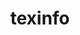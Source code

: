 ---
title: "texinfo"
layout: cache
categories: [package, develop-2024-10-27]
meta: {"versions": ["7.1"], "compilers": ["apple-clang@=15.0.0", "gcc@=10.2.1", "gcc@=11.4.0", "gcc@=12.4.0", "gcc@=13.2.0", "gcc@=7.3.1", "gcc@=7.5.0", "gcc@=9.4.0", "oneapi@=2024.2.1"], "oss": ["amzn2", "centos7", "ubuntu18.04", "ubuntu20.04", "ubuntu22.04", "ubuntu24.04", "ventura"], "platforms": ["darwin", "linux"], "targets": ["aarch64", "neoverse_n1", "neoverse_v1", "neoverse_v2", "ppc64le", "x86_64_v3", "x86_64_v4"], "stacks": ["aws-isc", "aws-isc-aarch64", "aws-pcluster-neoverse_v1", "aws-pcluster-x86_64_v4", "build_systems", "developer-tools-darwin", "developer-tools-manylinux2014", "e4s", "e4s-neoverse-v2", "e4s-neoverse_v1", "e4s-oneapi", "e4s-power", "ml-linux-x86_64-rocm", "radiuss", "root", "tutorial"], "num_specs": 17, "num_specs_by_stack": {"developer-tools-darwin": 1, "root": 17, "aws-isc-aarch64": 2, "aws-pcluster-neoverse_v1": 2, "aws-pcluster-x86_64_v4": 2, "aws-isc": 1, "developer-tools-manylinux2014": 1, "build_systems": 1, "radiuss": 1, "e4s-power": 1, "e4s-neoverse_v1": 1, "e4s-neoverse-v2": 1, "tutorial": 1, "e4s": 1, "e4s-oneapi": 1, "ml-linux-x86_64-rocm": 1}}
spec_details: [{"hash": "s4ss3kzf5sbzmmzo2aeicpnztqktvge7", "compiler": "apple-clang@=15.0.0", "versions": ["7.1"], "os": "ventura", "platform": "darwin", "target": "aarch64", "variants": ["build_system=autotools"], "stacks": ["developer-tools-darwin", "root"], "size": "-", "tarball": "https://binaries.spack.io/develop-2024-10-27/build_cache/darwin-ventura-aarch64/apple-clang-15.0.0/texinfo-7.1/darwin-ventura-aarch64-apple-clang-15.0.0-texinfo-7.1-s4ss3kzf5sbzmmzo2aeicpnztqktvge7.spack"}, {"hash": "5aqmfr6gamidscypuyawu6vjvqq3hxbo", "compiler": "gcc@=7.3.1", "versions": ["7.1"], "os": "amzn2", "platform": "linux", "target": "aarch64", "variants": ["build_system=autotools"], "stacks": ["aws-isc-aarch64", "root"], "size": "-", "tarball": "https://binaries.spack.io/develop-2024-10-27/build_cache/linux-amzn2-aarch64/gcc-7.3.1/texinfo-7.1/linux-amzn2-aarch64-gcc-7.3.1-texinfo-7.1-5aqmfr6gamidscypuyawu6vjvqq3hxbo.spack"}, {"hash": "b344mpx6rkqdc25tooeq737lp4lyhij5", "compiler": "gcc@=7.3.1", "versions": ["7.1"], "os": "amzn2", "platform": "linux", "target": "neoverse_n1", "variants": ["build_system=autotools"], "stacks": ["aws-isc-aarch64", "root"], "size": "-", "tarball": "https://binaries.spack.io/develop-2024-10-27/build_cache/linux-amzn2-neoverse_n1/gcc-7.3.1/texinfo-7.1/linux-amzn2-neoverse_n1-gcc-7.3.1-texinfo-7.1-b344mpx6rkqdc25tooeq737lp4lyhij5.spack"}, {"hash": "xuuvjvbpvrsx2cn66v7xisvefj3fuqhn", "compiler": "gcc@=12.4.0", "versions": ["7.1"], "os": "amzn2", "platform": "linux", "target": "neoverse_n1", "variants": ["build_system=autotools"], "stacks": ["aws-pcluster-neoverse_v1", "root"], "size": "-", "tarball": "https://binaries.spack.io/develop-2024-10-27/build_cache/linux-amzn2-neoverse_n1/gcc-12.4.0/texinfo-7.1/linux-amzn2-neoverse_n1-gcc-12.4.0-texinfo-7.1-xuuvjvbpvrsx2cn66v7xisvefj3fuqhn.spack"}, {"hash": "v4llbchpgbclojcategfjiiteulvieuc", "compiler": "gcc@=12.4.0", "versions": ["7.1"], "os": "amzn2", "platform": "linux", "target": "neoverse_v1", "variants": ["build_system=autotools"], "stacks": ["aws-pcluster-neoverse_v1", "root"], "size": "-", "tarball": "https://binaries.spack.io/develop-2024-10-27/build_cache/linux-amzn2-neoverse_v1/gcc-12.4.0/texinfo-7.1/linux-amzn2-neoverse_v1-gcc-12.4.0-texinfo-7.1-v4llbchpgbclojcategfjiiteulvieuc.spack"}, {"hash": "lkz6hlmanln6dgt5i5spcknr36c4qiyz", "compiler": "gcc@=12.4.0", "versions": ["7.1"], "os": "amzn2", "platform": "linux", "target": "x86_64_v3", "variants": ["build_system=autotools"], "stacks": ["root", "aws-pcluster-x86_64_v4"], "size": "-", "tarball": "https://binaries.spack.io/develop-2024-10-27/build_cache/linux-amzn2-x86_64_v3/gcc-12.4.0/texinfo-7.1/linux-amzn2-x86_64_v3-gcc-12.4.0-texinfo-7.1-lkz6hlmanln6dgt5i5spcknr36c4qiyz.spack"}, {"hash": "3bwnwsfq6ps3mtonc7bkrwo77bu2ts2w", "compiler": "gcc@=7.3.1", "versions": ["7.1"], "os": "amzn2", "platform": "linux", "target": "x86_64_v3", "variants": ["build_system=autotools"], "stacks": ["root", "aws-isc"], "size": "-", "tarball": "https://binaries.spack.io/develop-2024-10-27/build_cache/linux-amzn2-x86_64_v3/gcc-7.3.1/texinfo-7.1/linux-amzn2-x86_64_v3-gcc-7.3.1-texinfo-7.1-3bwnwsfq6ps3mtonc7bkrwo77bu2ts2w.spack"}, {"hash": "zcunbupyh3onx7lz63nqbabgunewz6nx", "compiler": "gcc@=12.4.0", "versions": ["7.1"], "os": "amzn2", "platform": "linux", "target": "x86_64_v4", "variants": ["build_system=autotools"], "stacks": ["root", "aws-pcluster-x86_64_v4"], "size": "-", "tarball": "https://binaries.spack.io/develop-2024-10-27/build_cache/linux-amzn2-x86_64_v4/gcc-12.4.0/texinfo-7.1/linux-amzn2-x86_64_v4-gcc-12.4.0-texinfo-7.1-zcunbupyh3onx7lz63nqbabgunewz6nx.spack"}, {"hash": "qbjcke4qu4xw4n6gikmmspi2lj3ot43a", "compiler": "gcc@=10.2.1", "versions": ["7.1"], "os": "centos7", "platform": "linux", "target": "x86_64_v3", "variants": ["build_system=autotools"], "stacks": ["developer-tools-manylinux2014", "root"], "size": "-", "tarball": "https://binaries.spack.io/develop-2024-10-27/build_cache/linux-centos7-x86_64_v3/gcc-10.2.1/texinfo-7.1/linux-centos7-x86_64_v3-gcc-10.2.1-texinfo-7.1-qbjcke4qu4xw4n6gikmmspi2lj3ot43a.spack"}, {"hash": "ea5tteazg6jm26bu7uq6eg5xvjgi7626", "compiler": "gcc@=7.5.0", "versions": ["7.1"], "os": "ubuntu18.04", "platform": "linux", "target": "x86_64_v3", "variants": ["build_system=autotools"], "stacks": ["build_systems", "radiuss", "root"], "size": "-", "tarball": "https://binaries.spack.io/develop-2024-10-27/build_cache/linux-ubuntu18.04-x86_64_v3/gcc-7.5.0/texinfo-7.1/linux-ubuntu18.04-x86_64_v3-gcc-7.5.0-texinfo-7.1-ea5tteazg6jm26bu7uq6eg5xvjgi7626.spack"}, {"hash": "mwjvl4lcvjqup6kckyfevp4xnmymgbu3", "compiler": "gcc@=9.4.0", "versions": ["7.1"], "os": "ubuntu20.04", "platform": "linux", "target": "ppc64le", "variants": ["build_system=autotools"], "stacks": ["e4s-power", "root"], "size": "-", "tarball": "https://binaries.spack.io/develop-2024-10-27/build_cache/linux-ubuntu20.04-ppc64le/gcc-9.4.0/texinfo-7.1/linux-ubuntu20.04-ppc64le-gcc-9.4.0-texinfo-7.1-mwjvl4lcvjqup6kckyfevp4xnmymgbu3.spack"}, {"hash": "6v55x4egfvz76rd5bbmx3kz27wxdwrl5", "compiler": "gcc@=11.4.0", "versions": ["7.1"], "os": "ubuntu22.04", "platform": "linux", "target": "neoverse_v1", "variants": ["build_system=autotools"], "stacks": ["e4s-neoverse_v1", "root"], "size": "-", "tarball": "https://binaries.spack.io/develop-2024-10-27/build_cache/linux-ubuntu22.04-neoverse_v1/gcc-11.4.0/texinfo-7.1/linux-ubuntu22.04-neoverse_v1-gcc-11.4.0-texinfo-7.1-6v55x4egfvz76rd5bbmx3kz27wxdwrl5.spack"}, {"hash": "qzj6n7q7herajsnxrw4xlbm7jvrvwxqb", "compiler": "gcc@=11.4.0", "versions": ["7.1"], "os": "ubuntu22.04", "platform": "linux", "target": "neoverse_v2", "variants": ["build_system=autotools"], "stacks": ["e4s-neoverse-v2", "root"], "size": "-", "tarball": "https://binaries.spack.io/develop-2024-10-27/build_cache/linux-ubuntu22.04-neoverse_v2/gcc-11.4.0/texinfo-7.1/linux-ubuntu22.04-neoverse_v2-gcc-11.4.0-texinfo-7.1-qzj6n7q7herajsnxrw4xlbm7jvrvwxqb.spack"}, {"hash": "i552mn5qdvdlofm3f6uhdr4vrduqpsxq", "compiler": "gcc@=11.4.0", "versions": ["7.1"], "os": "ubuntu22.04", "platform": "linux", "target": "x86_64_v3", "variants": ["build_system=autotools"], "stacks": ["tutorial", "root"], "size": "-", "tarball": "https://binaries.spack.io/develop-2024-10-27/build_cache/linux-ubuntu22.04-x86_64_v3/gcc-11.4.0/texinfo-7.1/linux-ubuntu22.04-x86_64_v3-gcc-11.4.0-texinfo-7.1-i552mn5qdvdlofm3f6uhdr4vrduqpsxq.spack"}, {"hash": "olodxptavylzdxethkmofvoy6xdmf7cn", "compiler": "gcc@=11.4.0", "versions": ["7.1"], "os": "ubuntu22.04", "platform": "linux", "target": "x86_64_v3", "variants": ["build_system=autotools"], "stacks": ["e4s", "root"], "size": "-", "tarball": "https://binaries.spack.io/develop-2024-10-27/build_cache/linux-ubuntu22.04-x86_64_v3/gcc-11.4.0/texinfo-7.1/linux-ubuntu22.04-x86_64_v3-gcc-11.4.0-texinfo-7.1-olodxptavylzdxethkmofvoy6xdmf7cn.spack"}, {"hash": "f6uzlwno572tkpei4aqzfvaql37pwzbg", "compiler": "oneapi@=2024.2.1", "versions": ["7.1"], "os": "ubuntu22.04", "platform": "linux", "target": "x86_64_v3", "variants": ["build_system=autotools"], "stacks": ["root", "e4s-oneapi"], "size": "-", "tarball": "https://binaries.spack.io/develop-2024-10-27/build_cache/linux-ubuntu22.04-x86_64_v3/oneapi-2024.2.1/texinfo-7.1/linux-ubuntu22.04-x86_64_v3-oneapi-2024.2.1-texinfo-7.1-f6uzlwno572tkpei4aqzfvaql37pwzbg.spack"}, {"hash": "z2j74rqd7mcaxgo3upvm5kjyzqrr2sxy", "compiler": "gcc@=13.2.0", "versions": ["7.1"], "os": "ubuntu24.04", "platform": "linux", "target": "x86_64_v3", "variants": ["build_system=autotools"], "stacks": ["ml-linux-x86_64-rocm", "root"], "size": "-", "tarball": "https://binaries.spack.io/develop-2024-10-27/build_cache/linux-ubuntu24.04-x86_64_v3/gcc-13.2.0/texinfo-7.1/linux-ubuntu24.04-x86_64_v3-gcc-13.2.0-texinfo-7.1-z2j74rqd7mcaxgo3upvm5kjyzqrr2sxy.spack"}]
---